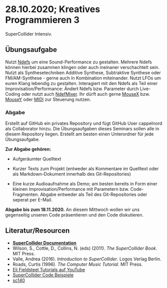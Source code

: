 # 28.10.2020; Kreatives Programmieren 3

SuperCollider Intensiv.

## Übungsaufgabe

Nutzt [Ndefs](https://doc.sccode.org/Classes/Ndef.html) um eine Sound-Performance zu gestalten. Mehrere Ndefs können hierbei zusammen klingen oder auch ineinaner verschachtelt sein. Nutzt als Synthesetechniken Additive Synthese, Subtraktive Synthese oder FM/AM-Synthese - gerne auch in Kombination miteinander. Nutzt LFOs um euren Klang lebendig zu gestalten. Interagiert mit den Ndefs als Teil einer Improvisation/Performance: Ändert Ndefs bzw. Parameter durch Live-Coding oder nutzt auch [NdefMixer](https://doc.sccode.org/Classes/NdefMixer.html). Ihr dürft auch gerne [MouseX](https://doc.sccode.org/Classes/MouseX.html) bzw. [MouseY](https://doc.sccode.org/Classes/MouseY.html) oder [MIDI](../../FAQ/midi_cc.scd) zur Steuerung nutzen.

### Abgabe

Erstellt auf GitHub ein privates Repository und fügt GitHub User cappelnord als Collaborator hinzu. Die Übungsaufgaben dieses Seminars sollen alle in diesem Repository liegen. Erstellt am besten einen Unterordner für jede Übungsaufgabe.

**Zur Abgabe gehören:**

* Aufgeräumter Quelltext

* Kurzer Texts zum Projekt (entweder als Kommentare im Quelltext oder als Markdown-Dokument innerhalb des Git-Repositories)

* Eine kurze Audioaufnahme als Demo; am besten bereits in Form einer kleinen Improvisation/Performance mit Parametern bzw. Code-Fragmenten. Abgabe entweder als Teil des Git-Repositories oder seperat per E-Mail.

**Abgabe bis zum 18.11.2020.** An diesem Mittwoch wollen wir uns gegenseitig unseren Code präsentieren und den Code diskutieren.

## Literatur/Resourcen

* **[SuperCollider Documentation](https://doc.sccode.org/)**
* Wilson, S., Cottle, D., Collins, N. (eds) (2011). *The SuperCollider Book*. MIT Press.
* Valle, Andrea (2016). *Introduction to SuperCollider*. Logos Verlag Berlin.
* Roads, Curtis (1996). *The Computer Music Tutorial*. MIT Press.
* [Eli Fieldsteel Tutorials auf YouTube](https://www.youtube.com/c/elifieldsteel/videos)
* [SuperCollider Code Beispiele](https://sccode.org)
* [sc140](https://supercollider.github.io/community/sc140)
